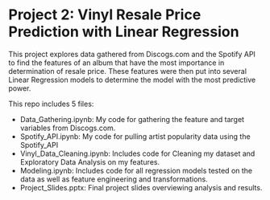 # Project 2: Vinyl Resale Price Prediction with Linear Regression

This project explores data gathered from Discogs.com and the Spotify API to find the features of an album that have the most importance in determination of resale price.  These features were then put into several Linear Regression models to determine the model with the most predictive power.

This repo includes 5 files:

- Data_Gathering.ipynb: My code for gathering the feature and target variables from Discogs.com.
- Spotify_API.ipynb: My code for pulling artist popularity data using the Spotify_API
- Vinyl_Data_Cleaning.ipynb: Includes code for Cleaning my dataset and Exploratory Data Analysis on my features.
- Modeling.ipynb: Includes code for all regression models tested on the data as well as feature engineering and transformations.
- Project_Slides.pptx: Final project slides overviewing analysis and results.
